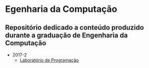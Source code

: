 # Egenharia da Computação
## Repositório dedicado a conteúdo produzido durante a graduação de Engenharia da Computação

- 2017-2
  - [Laboratório de Programação](https://github.com/renoirfaria/engenharia-computacao/tree/master/20172/laboratorio-programacao "Laboratório de Programação")
